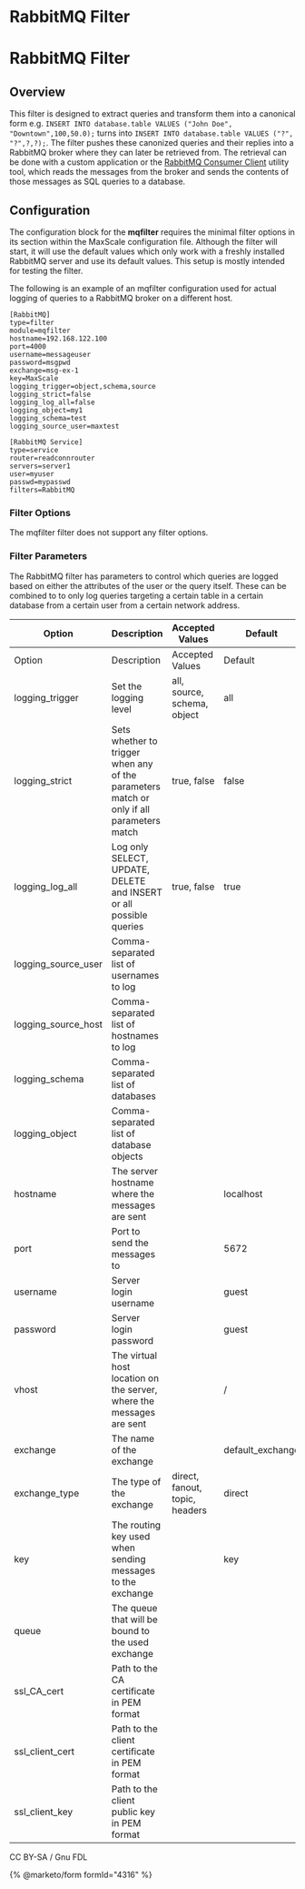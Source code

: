 
# RabbitMQ Filter

# RabbitMQ Filter


## Overview


This filter is designed to extract queries and transform them into a canonical
form e.g. `INSERT INTO database.table VALUES ("John Doe", "Downtown",100,50.0);`
turns into `INSERT INTO database.table VALUES ("?", "?",?,?);`. The filter
pushes these canonized queries and their replies into a RabbitMQ broker where
they can later be retrieved from. The retrieval can be done with a custom
application or the [RabbitMQ Consumer Client](mariadb-maxscale-21-rabbitmq-consumer-client.md)
utility tool, which reads the messages from the broker and sends the contents of
those messages as SQL queries to a database.


## Configuration


The configuration block for the **mqfilter** requires the minimal filter options
in its section within the MaxScale configuration file. Although the filter will
start, it will use the default values which only work with a freshly installed
RabbitMQ server and use its default values. This setup is mostly intended for
testing the filter.


The following is an example of an mqfilter configuration used for actual logging
of queries to a RabbitMQ broker on a different host.



```
[RabbitMQ]
type=filter
module=mqfilter
hostname=192.168.122.100
port=4000
username=messageuser
password=msgpwd
exchange=msg-ex-1
key=MaxScale
logging_trigger=object,schema,source
logging_strict=false
logging_log_all=false
logging_object=my1
logging_schema=test
logging_source_user=maxtest

[RabbitMQ Service]
type=service
router=readconnrouter
servers=server1
user=myuser
passwd=mypasswd
filters=RabbitMQ
```



### Filter Options


The mqfilter filter does not support any filter options.


### Filter Parameters


The RabbitMQ filter has parameters to control which queries are logged based on
either the attributes of the user or the query itself. These can be combined to
to only log queries targeting a certain table in a certain database from a
certain user from a certain network address.


| Option | Description | Accepted Values | Default |
| --- | --- | --- | --- |
| Option | Description | Accepted Values | Default |
| logging_trigger | Set the logging level | all, source, schema, object | all |
| logging_strict | Sets whether to trigger when any of the parameters match or only if all parameters match | true, false | false |
| logging_log_all | Log only SELECT, UPDATE, DELETE and INSERT or all possible queries | true, false | true |
| logging_source_user | Comma-separated list of usernames to log |  |  |
| logging_source_host | Comma-separated list of hostnames to log |  |  |
| logging_schema | Comma-separated list of databases |  |  |
| logging_object | Comma-separated list of database objects |  |  |
| hostname | The server hostname where the messages are sent |  | localhost |
| port | Port to send the messages to |  | 5672 |
| username | Server login username |  | guest |
| password | Server login password |  | guest |
| vhost | The virtual host location on the server, where the messages are sent |  | / |
| exchange | The name of the exchange |  | default_exchange |
| exchange_type | The type of the exchange | direct, fanout, topic, headers | direct |
| key | The routing key used when sending messages to the exchange |  | key |
| queue | The queue that will be bound to the used exchange |  |  |
| ssl_CA_cert | Path to the CA certificate in PEM format |  |  |
| ssl_client_cert | Path to the client certificate in PEM format |  |  |
| ssl_client_key | Path to the client public key in PEM format |  |  |


CC BY-SA / Gnu FDL


{% @marketo/form formId="4316" %}

